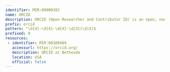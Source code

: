 ```yaml
---
identifier: MIR:00000382
name: ORCID
description: ORCID (Open Researcher and Contributor ID) is an open, non-profit, community-based effort to create and maintain a registry of unique identifiers for individual researchers. ORCID records hold non-sensitive information such as name, email, organization name, and research activities.
prefix: orcid
pattern: ^\d{4}-\d{4}-\d{4}-\d{3}(\d|X)$
prefixed: 0
resources:
 - identifier: MIR:00100489
   accessurl: https://orcid.org/
   description: ORCID at Bethesda
   location: USA
   official: false
---
```

